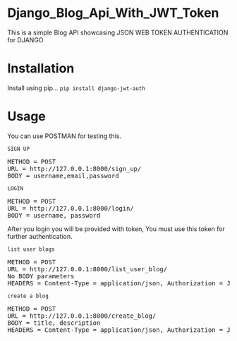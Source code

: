 # Django_Blog_Api_With_JWT_Token
This is a simple Blog API showcasing JSON WEB TOKEN AUTHENTICATION for DJANGO

# Installation
Install using pip...
<code>pip install django-jwt-auth</code>

# Usage
You can use POSTMAN for testing this.

<code>SIGN UP</code>
<pre>METHOD = POST 
URL = http://127.0.0.1:8000/sign_up/
BODY = username,email,password</pre>

<code>LOGIN</code>
<pre>METHOD = POST
URL = http://127.0.0.1:8000/login/
BODY = username, password</pre>

After you login you will be provided with token,
You must use this token for further authentication. 

<code>list user blogs</code>
<pre>METHOD = POST
URL = http://127.0.0.1:8000/list_user_blog/
No BODY parameters
HEADERS = Content-Type = application/json, Authorization = JWT { YOUR_JWT_TOKEN }
</pre>


<code>create a blog</code>
<pre>METHOD = POST
URL = http://127.0.0.1:8000/create_blog/
BODY = title, description
HEADERS = Content-Type = application/json, Authorization = JWT { YOUR_JWT_TOKEN }
</pre>
